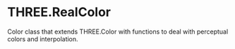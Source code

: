 # THREE.RealColor

Color class that extends THREE.Color with functions to deal with perceptual colors and interpolation.

[image]: https://raw.githubusercontent.com/taseenb/THREE.RealColor/master/realcolor-screenshot.jpg "THREE.RealColor"
